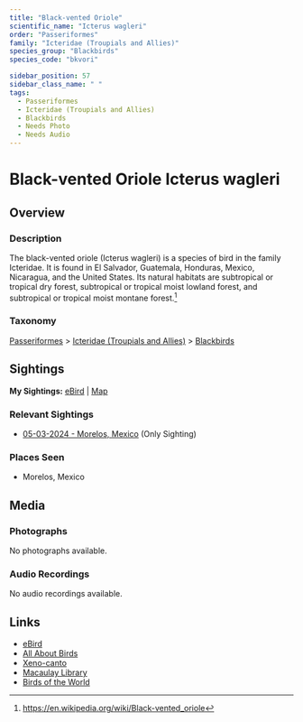 ```yaml
---
title: "Black-vented Oriole"
scientific_name: "Icterus wagleri"
order: "Passeriformes"
family: "Icteridae (Troupials and Allies)"
species_group: "Blackbirds"
species_code: "bkvori"

sidebar_position: 57
sidebar_class_name: " "
tags: 
  - Passeriformes
  - Icteridae (Troupials and Allies)
  - Blackbirds
  - Needs Photo
  - Needs Audio
---
```


# Black-vented Oriole <span className='sci_name'>Icterus wagleri</span>

## Overview

### Description
The black-vented oriole (Icterus wagleri) is a species of bird in the family Icteridae. It is found in El Salvador, Guatemala, Honduras, Mexico, Nicaragua, and the United States.
Its natural habitats are subtropical or tropical dry forest, subtropical or tropical moist lowland forest, and subtropical or tropical moist montane forest.[^1]

[^1]: https://en.wikipedia.org/wiki/Black-vented_oriole

### Taxonomy
[Passeriformes](/tags/passeriformes) > [Icteridae (Troupials and Allies)](/tags/icteridae-troupials-and-allies) > [Blackbirds](/tags/blackbirds)


## Sightings

**My Sightings:** [eBird](https://ebird.org/lifelist?r=world&time=life&spp=bkvori) | [Map](/map?species_code=bkvori)

### Relevant Sightings

* [05-03-2024 - Morelos, Mexico](https://ebird.org/checklist/S171768235) (Only Sighting)

### Places Seen

* Morelos, Mexico



## Media
### Photographs
No photographs available.

### Audio Recordings
No audio recordings available.

## Links
* [eBird](https://ebird.org/species/bkvori) 
* [All About Birds](https://www.allaboutbirds.org/guide/bkvori) 
* [Xeno-canto](https://www.xeno-canto.org/species/icterus-wagleri) 
* [Macaulay Library](https://search.macaulaylibrary.org/catalog?taxonCode=bkvori&sort=rating_rank_desc)
* [Birds of the World](https://birdsoftheworld.org/bow/species/bkvori)
